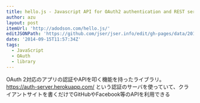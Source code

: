 ```yaml
---
title: hello.js - Javascript API for OAuth2 authentication and REST services
author: azu
layout: post
itemUrl: 'http://adodson.com/hello.js/'
editJSONPath: 'https://github.com/jser/jser.info/edit/gh-pages/data/2014/09/index.json'
date: '2014-09-15T11:57:34Z'
tags:
  - JavaScript
  - OAuth
  - library
---
```

OAuth 2対応のアプリの認証やAPIを叩く機能を持ったライブラリ。
https://auth-server.herokuapp.com/ という認証のサーバを使っていて、クライアントサイトを書くだけでGitHubやFacebook等のAPIを利用できる
